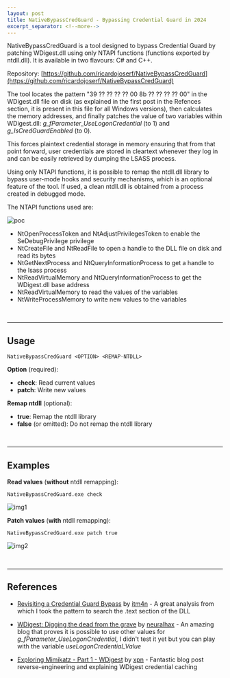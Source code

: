 ```yaml
---
layout: post
title: NativeBypassCredGuard - Bypassing Credential Guard in 2024
excerpt_separator: <!--more-->
---
```


NativeBypassCredGuard is a tool designed to bypass Credential Guard by patching WDigest.dll using only NTAPI functions (functions exported by ntdll.dll). It is available in two flavours: C# and C++.


<!--more-->

Repository: [https://github.com/ricardojoserf/NativeBypassCredGuard](https://github.com/ricardojoserf/NativeBypassCredGuard)

The tool locates the pattern "39 ?? ?? ?? ?? 00 8b ?? ?? ?? ?? 00" in the WDigest.dll file on disk (as explained in the first post in the Refences section, it is present in this file for all Windows versions), then calculates the memory addresses, and finally patches the value of two variables within WDigest.dll: *g_fParameter_UseLogonCredential* (to 1) and *g_IsCredGuardEnabled* (to 0).

This forces plaintext credential storage in memory ensuring that from that point forward, user credentials are stored in cleartext whenever they log in and can be easily retrieved by dumping the LSASS process.

Using only NTAPI functions, it is possible to remap the ntdll.dll library to bypass user-mode hooks and security mechanisms, which is an optional feature of the tool. If used, a clean ntdll.dll is obtained from a process created in debugged mode.

The NTAPI functions used are:

![poc](https://raw.githubusercontent.com/ricardojoserf/ricardojoserf.github.io/master/images/nativebypasscredguard/esquema.png)

- NtOpenProcessToken and NtAdjustPrivilegesToken to enable the SeDebugPrivilege privilege
- NtCreateFile and NtReadFile to open a handle to the DLL file on disk and read its bytes
- NtGetNextProcess and NtQueryInformationProcess to get a handle to the lsass process
- NtReadVirtualMemory and NtQueryInformationProcess to get the WDigest.dll base address
- NtReadVirtualMemory to read the values of the variables
- NtWriteProcessMemory to write new values to the variables


<br>

-------------------

## Usage

```
NativeBypassCredGuard <OPTION> <REMAP-NTDLL>
```

**Option** (required):
- **check**: Read current values
- **patch**: Write new values

**Remap ntdll** (optional):
- **true**: Remap the ntdll library
- **false** (or omitted): Do not remap the ntdll library


<br>

-------------------

## Examples

**Read values** (**without** ntdll remapping):

```
NativeBypassCredGuard.exe check
```

![img1](https://raw.githubusercontent.com/ricardojoserf/ricardojoserf.github.io/master/images/nativebypasscredguard/Screenshot_1.png)

**Patch values** (**with** ntdll remapping):

```
NativeBypassCredGuard.exe patch true
```

![img2](https://raw.githubusercontent.com/ricardojoserf/ricardojoserf.github.io/master/images/nativebypasscredguard/Screenshot_2.png)

<br>

-------------------

## References

- [Revisiting a Credential Guard Bypass](https://itm4n.github.io/credential-guard-bypass/) by [itm4n](https://x.com/itm4n) - A great analysis from which I took the pattern to search the .text section of the DLL

- [WDigest: Digging the dead from the grave](https://neuralhax.github.io/wdigest-digging-the-dead-from-the-grave) by [neuralhax](https://twitter.com/neuralhax) - An amazing blog that proves it is possible to use other values for *g_fParameter_UseLogonCredential*, I didn't test it yet but you can play with the variable *useLogonCredential_Value*

- [Exploring Mimikatz - Part 1 - WDigest](https://blog.xpnsec.com/exploring-mimikatz-part-1/) by [xpn](https://x.com/_xpn_) - Fantastic blog post reverse-engineering and explaining WDigest credential caching


<br>